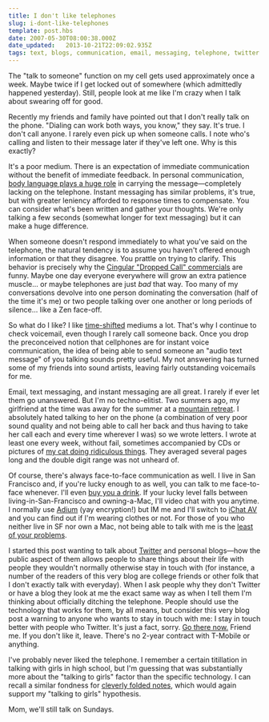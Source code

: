 ```yaml
---
title: I don't like telephones
slug: i-dont-like-telephones
template: post.hbs
date: 2007-05-30T08:00:38.000Z
date_updated:   2013-10-21T22:09:02.935Z
tags: text, blogs, communication, email, messaging, telephone, twitter
---
```


The "talk to someone" function on my cell gets used approximately once a week. Maybe twice if I get locked out of somewhere (which admittedly happened yesterday). Still, people look at me like I'm crazy when I talk about swearing off for good.<!--more-->

Recently my friends and family have pointed out that I don't really talk on the phone. "Dialing can work both ways, you know," they say. It's true. I don't call anyone. I rarely even pick up when someone calls. I note who's calling and listen to their message later if they've left one. Why is this exactly?

It's a poor medium. There is an expectation of immediate communication without the benefit of immediate feedback. In personal communication, <a href="http://en.wikipedia.org/wiki/Albert_Mehrabian" title="The 7-38-55 Rule, for instance">body language plays a huge role</a> in carrying the message&mdash;completely lacking on the telephone. Instant messaging has similar problems, it's true, but with greater leniency afforded to response times to compensate. You can consider what's been written and gather your thoughts. We're only talking a few seconds (somewhat longer for text messaging) but it can make a huge difference.

When someone doesn't respond immediately to what you've said on the telephone, the natural tendency is to assume you haven't offered enough information or that they disagree. You prattle on trying to clarify. This behavior is precisely why the <a href="http://www.youtube.com/watch?v=GAqUk7kVYRY" title="Here's one on YouTube">Cingular "Dropped Call" commercials</a> are funny. Maybe one day everyone everywhere will grow an extra patience muscle... or maybe telephones are just <em>bad</em> that way. Too many of my conversations devolve into one person dominating the conversation (half of the time it's me) or two people talking over one another or long periods of silence... like a Zen face-off.

So what do I like? I like <a href="http://en.wikipedia.org/wiki/Time_shifting" title="Time-shifting on Wikipedia">time-shifted</a> mediums a lot. That's why I continue to check voicemail, even though I rarely call someone back. Once you drop the preconceived notion that cellphones are for instant voice communication, the idea of being able to send someone an "audio text message" of you talking sounds pretty useful. My not answering has turned some of my friends into sound artists, leaving fairly outstanding voicemails for me.

Email, text messaging, and instant messaging are all great. I rarely if ever let them go unanswered. But I'm no techno-elitist. Two summers ago, my girlfriend at the time was away for the summer at a <a href="http://www.sfzc.org/tassajara/" title="Now with hella solar panels">mountain retreat</a>. I absolutely hated talking to her on the phone (a combination of very poor sound quality and not being able to call her back and thus having to take her call each and every time wherever I was) so we wrote letters. I wrote at least one every week, without fail, sometimes accompanied by CDs or pictures of <a href="http://icanhascheezburger.com/" title="ICANHASCHEEZBURGER.com">my cat doing ridiculous things</a>. They averaged several pages long and the double digit range was not unheard of.

Of course, there's always face-to-face communication as well. I live in San Francisco and, if you're lucky enough to as well, you can talk to me face-to-face whenever. I'll even <a href="http://www.yelp.com/biz/UXru0FThfONxJQ95oPnaBw" title="Zeitgeist on Yelp">buy you a drink</a>. If your lucky level falls between living-in-San-Francisco and owning-a-Mac, I'll video chat with you anytime. I normally use <a href="http://www.adiumx.com/" title="AdiumX.com">Adium</a> (yay encryption!) but IM me and I'll switch to <a href="http://www.apple.com/macosx/features/ichat/" title="The official page on Apple.com">iChat AV</a> and you can find out if I'm wearing clothes or not. For those of you who neither live in SF nor own a Mac, not being able to talk with me is the <a href="http://www.apple.com/getamac/" title="Seriously folks, are you masochistic?">least of your problems</a>.

I started this post wanting to talk about <a href="http://twitter.com/stanley00" title="Me on Twitter">Twitter</a> and personal blogs&mdash;how the public aspect of them allows people to share things about their life with people they wouldn't normally otherwise stay in touch with (for instance, a number of the readers of this very blog are college friends or other folk that I don't exactly talk with everyday). When I ask people why they don't Twitter or have a blog they look at me the exact same way as when I tell them I'm thinking about officially ditching the telephone. People should use the technology that works for them, by all means, but consider this very blog post a warning to anyone who wants to stay in touch with me: I stay in touch better with people who Twitter. It's just a fact, sorry. <a href="https://twitter.com/signup" title="Signup for Twitter">Go there now.</a> Friend me. If you don't like it, leave. There's no 2-year contract with T-Mobile or anything.

I've probably never liked the telephone. I remember a certain titillation in talking with girls in high school, but I'm guessing that was substantially more about the "talking to girls" factor than the specific technology. I can recall a similar fondness for <a href="http://www.perfectnow.net/origami/pages/notes.html" title="Man, the internet is big">cleverly folded notes</a>, which would again support my "talking to girls" hypothesis.

Mom, we'll still talk on Sundays.
